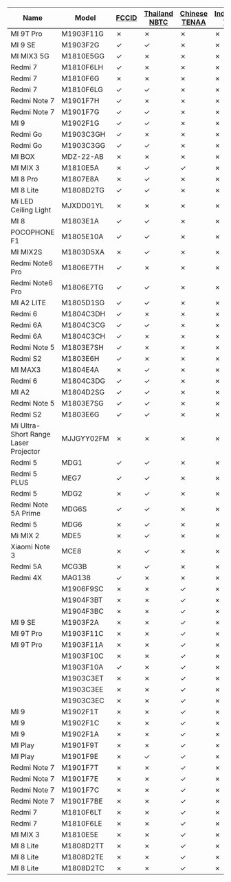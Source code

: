 | Name | Model | [FCCID](https://github.com/XiaomiFirmwareUpdater/xiaomi_certification_tracker/blob/master/data/fccid.md) | [Thailand NBTC](https://github.com/XiaomiFirmwareUpdater/xiaomi_certification_tracker/blob/master/data/nbtc.md) | [Chinese TENAA](https://github.com/XiaomiFirmwareUpdater/xiaomi_certification_tracker/blob/master/data/tenaa_mobile.md) | [Indonesian TKDN](https://github.com/XiaomiFirmwareUpdater/xiaomi_certification_tracker/blob/master/data/tkdn.md) | [Wi-Fi Alliance](https://github.com/XiaomiFirmwareUpdater/xiaomi_certification_tracker/blob/master/data/wifi.md)  |
|---|---|---|---|---|---|---|
|MI 9T Pro|M1903F11G|✗|✗|✗|✗|✓|
|MI 9 SE|M1903F2G|✓|✓|✗|✗|✓|
|MI MIX3 5G|M1810E5GG|✓|✗|✗|✗|✓|
|Redmi 7|M1810F6LH|✓|✗|✗|✗|✓|
|Redmi 7|M1810F6G|✗|✗|✗|✗|✓|
|Redmi 7|M1810F6LG|✓|✓|✗|✗|✓|
|Redmi Note 7|M1901F7H|✓|✗|✗|✗|✓|
|Redmi Note 7|M1901F7G|✓|✓|✗|✗|✓|
|MI 9|M1902F1G|✓|✓|✗|✗|✓|
|Redmi Go|M1903C3GH|✓|✗|✗|✗|✓|
|Redmi Go|M1903C3GG|✓|✓|✗|✗|✓|
|MI BOX|MDZ-22-AB|✗|✗|✗|✗|✓|
|MI MIX 3|M1810E5A|✗|✓|✓|✗|✓|
|MI 8 Pro|M1807E8A|✗|✓|✗|✗|✓|
|MI 8 Lite|M1808D2TG|✓|✓|✗|✗|✓|
|Mi LED Ceiling Light|MJXDD01YL|✗|✗|✗|✗|✓|
|MI 8|M1803E1A|✓|✓|✗|✗|✓|
|POCOPHONE F1|M1805E10A|✓|✓|✗|✗|✓|
|MI MIX2S|M1803D5XA|✗|✓|✗|✗|✓|
|Redmi Note6 Pro|M1806E7TH|✓|✗|✗|✗|✓|
|Redmi Note6 Pro|M1806E7TG|✓|✓|✗|✗|✓|
|MI A2 LITE|M1805D1SG|✓|✓|✗|✗|✓|
|Redmi 6|M1804C3DH|✓|✗|✗|✗|✓|
|Redmi 6A|M1804C3CG|✓|✓|✗|✗|✓|
|Redmi 6A|M1804C3CH|✓|✗|✗|✗|✓|
|Redmi Note 5|M1803E7SH|✓|✗|✗|✗|✓|
|Redmi S2|M1803E6H|✓|✗|✗|✗|✓|
|MI MAX3|M1804E4A|✗|✓|✗|✗|✓|
|Redmi 6|M1804C3DG|✓|✓|✗|✗|✓|
|MI A2|M1804D2SG|✓|✓|✗|✗|✓|
|Redmi Note 5|M1803E7SG|✓|✓|✗|✗|✓|
|Redmi S2|M1803E6G|✓|✓|✗|✗|✓|
|Mi Ultra-Short Range Laser Projector|MJJGYY02FM|✗|✗|✗|✗|✓|
|Redmi 5|MDG1|✓|✓|✗|✗|✓|
|Redmi 5 PLUS|MEG7|✓|✓|✗|✗|✓|
|Redmi 5|MDG2|✗|✓|✗|✗|✓|
|Redmi Note 5A Prime|MDG6S|✓|✓|✗|✗|✓|
|Redmi 5|MDG6|✗|✓|✗|✗|✓|
|Mi MIX 2|MDE5|✗|✓|✗|✗|✓|
|Xiaomi Note 3|MCE8|✗|✓|✗|✗|✓|
|Redmi 5A|MCG3B|✗|✓|✗|✗|✓|
|Redmi 4X|MAG138|✓|✗|✗|✗|✓|
||M1906F9SC|✗|✗|✓|✗|✗|
||M1904F3BT|✗|✗|✓|✗|✗|
||M1904F3BC|✗|✗|✓|✗|✗|
|MI 9 SE|M1903F2A|✗|✗|✓|✗|✗|
|MI 9T Pro|M1903F11C|✗|✗|✓|✗|✗|
|MI 9T Pro|M1903F11A|✗|✗|✓|✗|✗|
||M1903F10C|✗|✗|✓|✗|✗|
||M1903F10A|✓|✗|✓|✗|✗|
||M1903C3ET|✗|✗|✓|✗|✗|
||M1903C3EE|✗|✗|✓|✗|✗|
||M1903C3EC|✗|✗|✓|✗|✗|
|MI 9|M1902F1T|✗|✗|✓|✗|✗|
|MI 9|M1902F1C|✗|✗|✓|✗|✗|
|MI 9|M1902F1A|✗|✗|✓|✗|✗|
|MI Play|M1901F9T|✗|✗|✓|✗|✗|
|MI Play|M1901F9E|✗|✓|✓|✗|✗|
|Redmi Note 7|M1901F7T|✗|✗|✓|✗|✗|
|Redmi Note 7|M1901F7E|✗|✗|✓|✗|✗|
|Redmi Note 7|M1901F7C|✗|✗|✓|✗|✗|
|Redmi Note 7|M1901F7BE|✗|✗|✓|✗|✗|
|Redmi 7|M1810F6LT|✗|✗|✓|✗|✗|
|Redmi 7|M1810F6LE|✗|✗|✓|✗|✗|
|MI MIX 3|M1810E5E|✗|✗|✓|✗|✗|
|MI 8 Lite|M1808D2TT|✗|✗|✓|✗|✗|
|MI 8 Lite|M1808D2TE|✗|✗|✓|✗|✗|
|MI 8 Lite|M1808D2TC|✗|✗|✓|✗|✗|
